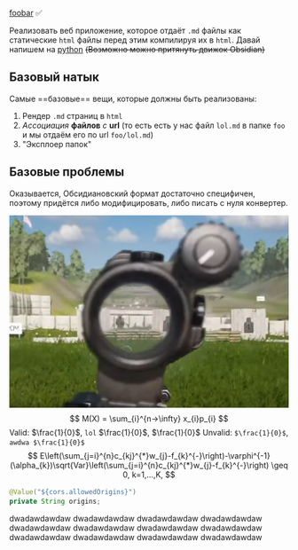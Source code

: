 [foobar](foo/bar.md) ✅

Реализовать веб приложение, которое отдаёт `.md` файлы как статические `html` файлы перед этим компилируя их в `html`. Давай напишем на [python](https://www.digitalocean.com/community/tutorials/how-to-use-python-markdown-to-convert-markdown-text-to-html)
~~(Возможно можно притянуть движок Obsidian)~~

## Базовый натык
Самые ==базовые== вещи, которые должны быть реализованы:
1. Рендер `.md` страниц в `html`
2. *Ассоциация* **файлов** _с_ __url__ (то есть есть у нас файл `lol.md`  в папке `foo` и мы отдаём его по url `foo/lol.md`)
3. "Эксплоер папок"

## Базовые проблемы
Оказывается, Обсидиановский формат достаточно специфичен, поэтому придётся либо модифицировать, либо писать с нуля конвертер.

![](attach/test.png)
$$
M(X) = \sum_{i}^{n->\infty} x_{i}p_{i}
$$
Valid: $\frac{1}{0}$, `lol` $\frac{1}{0}$, $`\frac{1}{0}`$
Unvalid: `$\frac{1}{0}$`, `awdwa $\frac{1}{0}$`
$$
E\left(\sum_{j=i}^{n}c_{kj}^{*}w_{j}-f_{k}^{-}\right)-\varphi^{-1}(\alpha_{k})\sqrt{Var}\left(\sum_{j=i}^{n}c_{kj}^{*}w_{j}-f_{k}^{-}\right) \geq 0, k=1,...,K,
$$

```java
@Value("${cors.allowedOrigins}")  
private String origins;
```
dwadawdawdaw
dwadawdawdaw
dwadawdawdaw
dwadawdawdaw
dwadawdawdaw
dwadawdawdaw
dwadawdawdaw
dwadawdawdaw
dwadawdawdaw
dwadawdawdaw
dwadawdawdaw
dwadawdawdaw